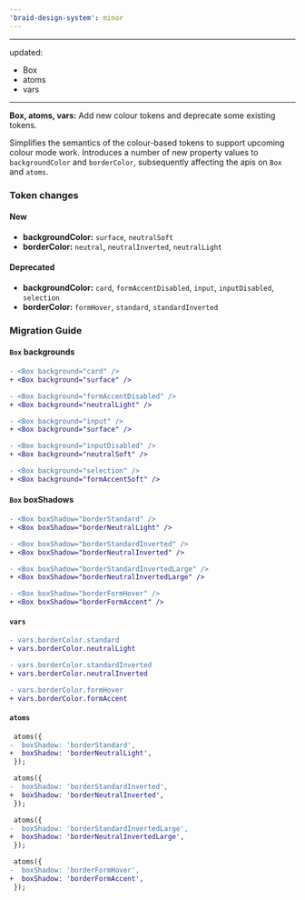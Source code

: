 ```yaml
---
'braid-design-system': minor
---
```


---
updated:
  - Box
  - atoms
  - vars
---

**Box, atoms, vars:** Add new colour tokens and deprecate some existing tokens.

Simplifies the semantics of the colour-based tokens to support upcoming colour mode work. Introduces a number of new property values to `backgroundColor` and `borderColor`, subsequently affecting the apis on `Box` and `atoms`.

### Token changes
#### New
- **backgroundColor:** `surface`, `neutralSoft`
- **borderColor:** `neutral`, `neutralInverted`, `neutralLight`

#### Deprecated
- **backgroundColor:** `card`, `formAccentDisabled`, `input`, `inputDisabled`, `selection`
- **borderColor:** `formHover`, `standard`, `standardInverted`

### Migration Guide
#### `Box` backgrounds
```diff
- <Box background="card" />
+ <Box background="surface" />

- <Box background="formAccentDisabled" />
+ <Box background="neutralLight" />

- <Box background="input" />
+ <Box background="surface" />

- <Box background="inputDisabled" />
+ <Box background="neutralSoft" />

- <Box background="selection" />
+ <Box background="formAccentSoft" />
```

#### `Box` boxShadows
```diff
- <Box boxShadow="borderStandard" />
+ <Box boxShadow="borderNeutralLight" />

- <Box boxShadow="borderStandardInverted" />
+ <Box boxShadow="borderNeutralInverted" />

- <Box boxShadow="borderStandardInvertedLarge" />
+ <Box boxShadow="borderNeutralInvertedLarge" />

- <Box boxShadow="borderFormHover" />
+ <Box boxShadow="borderFormAccent" />
```

#### `vars`
```diff
- vars.borderColor.standard
+ vars.borderColor.neutralLight

- vars.borderColor.standardInverted
+ vars.borderColor.neutralInverted

- vars.borderColor.formHover
+ vars.borderColor.formAccent
```

#### `atoms`
```diff
 atoms({
-  boxShadow: 'borderStandard',
+  boxShadow: 'borderNeutralLight',
 });

 atoms({
-  boxShadow: 'borderStandardInverted',
+  boxShadow: 'borderNeutralInverted',
 });

 atoms({
-  boxShadow: 'borderStandardInvertedLarge',
+  boxShadow: 'borderNeutralInvertedLarge',
 });

 atoms({
-  boxShadow: 'borderFormHover',
+  boxShadow: 'borderFormAccent',
 });
```
